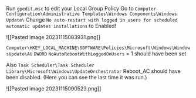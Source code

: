 
Run `gpedit.msc` to edit your Local Group Policy
Go to `Computer Configuration\Administrative Templates\Windows Components\Windows Update\`
Change `No auto-restart with logged in users for scheduled automatic updates installations` to Enabled!

![[Pasted image 20231115083931.png]]

`Computer\HKEY_LOCAL_MACHINE\SOFTWARE\Policies\Microsoft\Windows\WindowsUpdate\AU`
`DWORD` `NoAutoRebootWithLoggedOnUsers` = 1
should have been set

Also `Task Scheduler\Task Scheduler Library\Microsoft\Windows\UpdateOrchestrator`
Reboot_AC should have been disabled. (Here you can see the last time it was run.)

![[Pasted image 20231115090523.png]]
